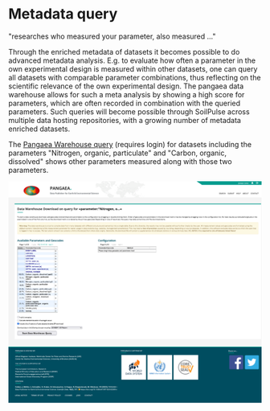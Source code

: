 # Metadata query

"researches who measured your parameter, also measured ..."

Through the enriched metadata of datasets it becomes possible to do advanced metadata analysis.
E.g. to evaluate how often a parameter in the own experimental design is measured within other datasets, one can query all datasets with comparable parameter combinations, thus reflecting on the scientific relevance of the own experimental design.
The pangaea data warehouse allows for such a meta analysis by showing a high score for parameters, which are often recorded in combination with the queried parameters.
Such queries will become possible through SoilPulse across multiple data hosting repositories, with a growing number of metadata enriched datasets.

The [Pangaea Warehouse query](https://www.pangaea.de/?q=parameter%3A%22Nitrogen%2C+organic%2C+particulate%22+and+parameter%3A%22Carbon%2C+organic%2C+dissolved%22) (requires login) for datasets including the parameters "Nitrogen, organic, particulate" and "Carbon, organic, dissolved" shows other parameters measured along with those two parameters.

![Screenshot of the example Pangaea Warehouse query](assets/metaquery.png)
